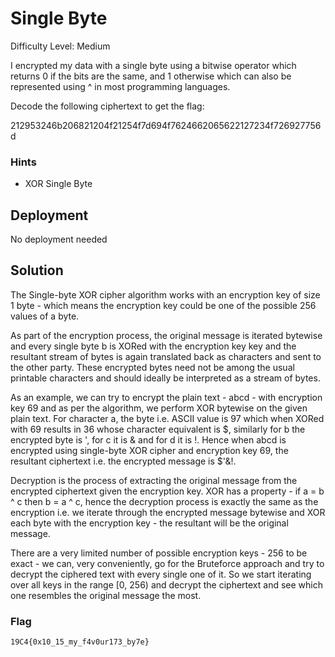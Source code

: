 
# Single Byte 

Difficulty Level: Medium

I encrypted my data with a single byte using a bitwise operator which returns 0 if the bits are the same, and 1 otherwise which can also be represented using ^ in most programming languages.

Decode the following ciphertext to get the flag:

212953246b206821204f21254f7d694f7624662065622127234f726927756d


### Hints

- XOR Single Byte


## Deployment

No deployment needed

## Solution

The Single-byte XOR cipher algorithm works with an encryption key of size 1 byte - which means the encryption key could be one of the possible 256 values of a byte.

As part of the encryption process, the original message is iterated bytewise and every single byte b is XORed with the encryption key key and the resultant stream of bytes is again translated back as characters and sent to the other party. These encrypted bytes need not be among the usual printable characters and should ideally be interpreted as a stream of bytes.

As an example, we can try to encrypt the plain text - abcd - with encryption key 69 and as per the algorithm, we perform XOR bytewise on the given plain text. For character a, the byte i.e. ASCII value is 97 which when XORed with 69 results in 36 whose character equivalent is $, similarly for b the encrypted byte is ', for c it is & and for d it is !. Hence when abcd is encrypted using single-byte XOR cipher and encryption key 69, the resultant ciphertext i.e. the encrypted message is $'&!.

Decryption is the process of extracting the original message from the encrypted ciphertext given the encryption key. XOR has a property - if a = b ^ c then b = a ^ c, hence the decryption process is exactly the same as the encryption i.e. we iterate through the encrypted message bytewise and XOR each byte with the encryption key - the resultant will be the original message.

There are a very limited number of possible encryption keys - 256 to be exact - we can, very conveniently, go for the Bruteforce approach and try to decrypt the ciphered text with every single one of it. So we start iterating over all keys in the range [0, 256) and decrypt the ciphertext and see which one resembles the original message the most.

### Flag
`19C4{0x10_15_my_f4v0ur173_by7e}`
